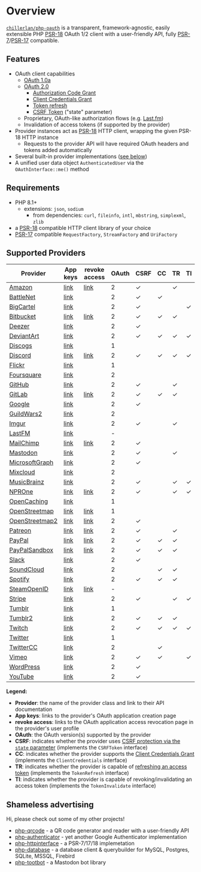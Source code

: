 # Overview

[`chillerlan/php-oauth`](https://github.com/chillerlan/php-oauth) is a transparent, framework-agnostic, easily extensible PHP
[PSR-18](https://www.php-fig.org/psr/psr-18/) OAuth 1/2 client with a user-friendly API,
fully [PSR-7](https://www.php-fig.org/psr/psr-7/)/[PSR-17](https://www.php-fig.org/psr/psr-17/) compatible.

## Features

- OAuth client capabilities
	- [OAuth 1.0a](https://oauth.net/core/1.0a/)
	- [OAuth 2.0](https://oauth.net/2/)
		- [Authorization Code Grant](https://datatracker.ietf.org/doc/html/rfc6749#section-4.1)
		- [Client Credentials Grant](https://datatracker.ietf.org/doc/html/rfc6749#section-4.4)
		- [Token refresh](https://datatracker.ietf.org/doc/html/rfc6749#section-1.5)
		- [CSRF Token](https://datatracker.ietf.org/doc/html/rfc6749#section-10.12) ("state" parameter)
	- Proprietary, OAuth-like authorization flows (e.g. [Last.fm](https://www.last.fm/api/authentication))
	- Invalidation of access tokens (if supported by the provider)
- Provider instances act as [PSR-18](https://www.php-fig.org/psr/psr-18/) HTTP client, wrapping the given PSR-18 HTTP instance
	- Requests to the provider API will have required OAuth headers and tokens added automatically
- Several built-in provider implementations ([see below](#implemented-providers))
- A unified user data object `AuthenticatedUser` via the `OAuthInterface::me()` method


## Requirements

- PHP 8.1+
	- extensions: `json`, `sodium`
		- from dependencies: `curl`, `fileinfo`, `intl`, `mbstring`, `simplexml`, `zlib`
- a [PSR-18](https://www.php-fig.org/psr/psr-18/) compatible HTTP client library of your choice
- [PSR-17](https://www.php-fig.org/psr/psr-17/) compatible `RequestFactory`, `StreamFactory` and `UriFactory`


## Supported Providers

<!-- TABLE-START -->
<!-- this table is auto-created via /examples/create-description.php -->

| Provider | App keys | revoke access | OAuth | CSRF | CC | TR | TI |
|----------|----------|---------------|-------|------|----|----|----|
| [Amazon]() | [link](https://developer.amazon.com/loginwithamazon/console/site/lwa/overview.html) | [link]() | 2 | ✓ |  | ✓ |  |
| [BattleNet](https://develop.battle.net/documentation) | [link](https://develop.battle.net/access/clients) |  | 2 | ✓ | ✓ |  |  |
| [BigCartel](https://developers.bigcartel.com/api/v1) | [link](https://bigcartel.wufoo.com/forms/big-cartel-api-application/) |  | 2 | ✓ |  |  | ✓ |
| [Bitbucket](https://developer.atlassian.com/bitbucket/api/2/reference/) | [link](https://developer.atlassian.com/apps/) | [link]() | 2 | ✓ | ✓ | ✓ |  |
| [Deezer](https://developers.deezer.com/api) | [link](https://developers.deezer.com/myapps) |  | 2 | ✓ |  |  |  |
| [DeviantArt](https://www.deviantart.com/developers/) | [link](https://www.deviantart.com/developers/apps) |  | 2 | ✓ | ✓ | ✓ | ✓ |
| [Discogs](https://www.discogs.com/developers/) | [link](https://www.discogs.com/settings/developers) |  | 1 |  |  |  |  |
| [Discord](https://discord.com/developers/) | [link](https://discordapp.com/developers/applications/) | [link]() | 2 | ✓ | ✓ | ✓ | ✓ |
| [Flickr](https://www.flickr.com/services/api/) | [link](https://www.flickr.com/services/apps/create/) |  | 1 |  |  |  |  |
| [Foursquare](https://location.foursquare.com/developer/reference/foursquare-apis-overview) | [link](https://foursquare.com/developers/apps) |  | 2 |  |  |  |  |
| [GitHub](https://docs.github.com/rest) | [link](https://github.com/settings/developers) |  | 2 | ✓ |  | ✓ |  |
| [GitLab]() | [link](https://gitlab.com/profile/applications) | [link]() | 2 | ✓ | ✓ | ✓ |  |
| [Google](https://developers.google.com/oauthplayground/) | [link](https://console.developers.google.com/apis/credentials) |  | 2 | ✓ |  |  |  |
| [GuildWars2](https://wiki.guildwars2.com/wiki/API:Main) | [link](https://account.arena.net/applications) |  | 2 |  |  |  |  |
| [Imgur](https://apidocs.imgur.com) | [link](https://api.imgur.com/oauth2/addclient) |  | 2 | ✓ |  | ✓ |  |
| [LastFM](https://www.last.fm/api/) | [link](https://www.last.fm/api/account/create) |  | - |  |  |  |  |
| [MailChimp](https://mailchimp.com/developer/) | [link](https://admin.mailchimp.com/account/oauth2/) | [link]() | 2 | ✓ |  |  |  |
| [Mastodon](https://docs.joinmastodon.org/api/) | [link](https://mastodon.social/settings/applications) |  | 2 | ✓ |  | ✓ |  |
| [MicrosoftGraph](https://learn.microsoft.com/graph/overview) | [link](https://aad.portal.azure.com/#blade/Microsoft_AAD_IAM/ActiveDirectoryMenuBlade/RegisteredApps) |  | 2 | ✓ |  |  |  |
| [Mixcloud](https://www.mixcloud.com/developers/) | [link](https://www.mixcloud.com/developers/create/) |  | 2 |  |  |  |  |
| [MusicBrainz](https://musicbrainz.org/doc/Development) | [link](https://musicbrainz.org/account/applications) |  | 2 | ✓ |  | ✓ | ✓ |
| [NPROne](https://dev.npr.org/api/) | [link](https://dev.npr.org/console) | [link]() | 2 | ✓ |  | ✓ | ✓ |
| [OpenCaching](https://www.opencaching.de/okapi/) | [link](https://www.opencaching.de/okapi/signup.html) |  | 1 |  |  |  |  |
| [OpenStreetmap](https://wiki.openstreetmap.org/wiki/API) | [link](https://www.openstreetmap.org/user/{USERNAME}/oauth_clients) | [link]() | 1 |  |  |  |  |
| [OpenStreetmap2](https://wiki.openstreetmap.org/wiki/API) | [link](https://www.openstreetmap.org/oauth2/applications) | [link]() | 2 | ✓ |  |  |  |
| [Patreon](https://docs.patreon.com/) | [link](https://www.patreon.com/portal/registration/register-clients) | [link]() | 2 | ✓ |  | ✓ |  |
| [PayPal](https://developer.paypal.com/docs/connect-with-paypal/reference/) | [link](https://developer.paypal.com/developer/applications/) | [link]() | 2 | ✓ | ✓ | ✓ |  |
| [PayPalSandbox](https://developer.paypal.com/docs/connect-with-paypal/reference/) | [link](https://developer.paypal.com/developer/applications/) | [link]() | 2 | ✓ | ✓ | ✓ |  |
| [Slack](https://api.slack.com) | [link](https://api.slack.com/apps) |  | 2 | ✓ |  |  |  |
| [SoundCloud](https://developers.soundcloud.com/) | [link](https://soundcloud.com/you/apps) |  | 2 |  | ✓ | ✓ |  |
| [Spotify](https://developer.spotify.com/documentation/web-api/) | [link](https://developer.spotify.com/dashboard) |  | 2 | ✓ | ✓ | ✓ |  |
| [SteamOpenID](https://developer.valvesoftware.com/wiki/Steam_Web_API) | [link](https://steamcommunity.com/dev/apikey) | [link]() | - |  |  |  |  |
| [Stripe](https://stripe.com/docs/api) | [link](https://dashboard.stripe.com/apikeys) |  | 2 | ✓ |  | ✓ | ✓ |
| [Tumblr](https://www.tumblr.com/docs/en/api/v2) | [link](https://www.tumblr.com/oauth/apps) |  | 1 |  |  |  |  |
| [Tumblr2](https://www.tumblr.com/docs/en/api/v2) | [link](https://www.tumblr.com/oauth/apps) |  | 2 | ✓ | ✓ | ✓ |  |
| [Twitch](https://dev.twitch.tv/docs/api/reference/) | [link](https://dev.twitch.tv/console/apps/create) |  | 2 | ✓ | ✓ | ✓ | ✓ |
| [Twitter](https://developer.twitter.com/docs) | [link](https://developer.twitter.com/apps) |  | 1 |  |  |  |  |
| [TwitterCC](https://developer.twitter.com/en/docs/basics/authentication/overview/application-only) | [link](https://developer.twitter.com/apps) |  | 2 |  | ✓ |  |  |
| [Vimeo](https://developer.vimeo.com) | [link](https://developer.vimeo.com/apps) |  | 2 | ✓ | ✓ |  | ✓ |
| [WordPress](https://developer.wordpress.com/docs/api/) | [link](https://developer.wordpress.com/apps/) |  | 2 | ✓ |  |  |  |
| [YouTube](https://developers.google.com/oauthplayground/) | [link](https://console.developers.google.com/apis/credentials) |  | 2 | ✓ |  |  |  |

**Legend:**
- **Provider**: the name of the provider class and link to their API documentation
- **App keys**: links to the provider's OAuth application creation page
- **revoke access**: links to the OAuth application access revocation page in the provider's user profile
- **OAuth**: the OAuth version(s) supported by the provider
- **CSRF**: indicates whether the provider uses [CSRF protection via the `state` parameter](https://datatracker.ietf.org/doc/html/rfc6749#section-10.12) (implements the `CSRFToken` interface)
- **CC**: indicates whether the provider supports the [Client Credentials Grant](https://datatracker.ietf.org/doc/html/rfc6749#section-4.4) (implements the `ClientCredentials` interface)
- **TR**: indicates whether the provider is capable of [refreshing an access token](https://datatracker.ietf.org/doc/html/rfc6749#section-10.4) (implements the `TokenRefresh` interface)
- **TI**: indicates whether the provider is capable of revoking/invalidating an access token (implements the `TokenInvalidate` interface)
<!-- TABLE_END -->

## Shameless advertising

Hi, please check out some of my other projects!

- [php-qrcode](https://github.com/chillerlan/php-qrcode) - a QR code generator and reader with a user-friendly API
- [php-authenticator](https://github.com/chillerlan/php-authenticator) - yet another Google Authenticator implementation
- [php-httpinterface](https://github.com/chillerlan/php-httpinterface) - a PSR-7/17/18 implemetation
- [php-database](https://github.com/chillerlan/php-database) - a database client & querybuilder for MySQL, Postgres, SQLite, MSSQL, Firebird
- [php-tootbot](https://github.com/php-tootbot/tootbot-template) - a Mastodon bot library
